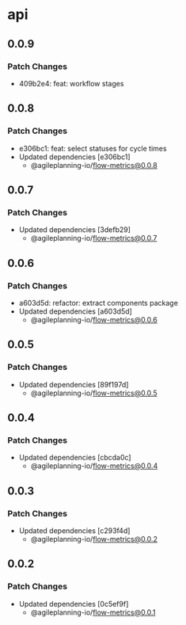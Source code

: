 # api

## 0.0.9

### Patch Changes

- 409b2e4: feat: workflow stages

## 0.0.8

### Patch Changes

- e306bc1: feat: select statuses for cycle times
- Updated dependencies [e306bc1]
  - @agileplanning-io/flow-metrics@0.0.8

## 0.0.7

### Patch Changes

- Updated dependencies [3defb29]
  - @agileplanning-io/flow-metrics@0.0.7

## 0.0.6

### Patch Changes

- a603d5d: refactor: extract components package
- Updated dependencies [a603d5d]
  - @agileplanning-io/flow-metrics@0.0.6

## 0.0.5

### Patch Changes

- Updated dependencies [89f197d]
  - @agileplanning-io/flow-metrics@0.0.5

## 0.0.4

### Patch Changes

- Updated dependencies [cbcda0c]
  - @agileplanning-io/flow-metrics@0.0.4

## 0.0.3

### Patch Changes

- Updated dependencies [c293f4d]
  - @agileplanning-io/flow-metrics@0.0.2

## 0.0.2

### Patch Changes

- Updated dependencies [0c5ef9f]
  - @agileplanning-io/flow-metrics@0.0.1
